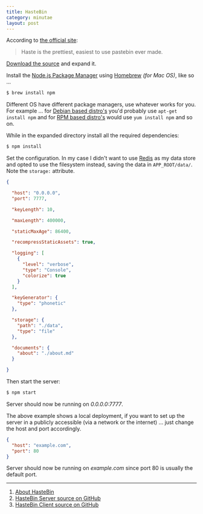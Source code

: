 ```yaml
---
title: HasteBin
category: minutae
layout: post
---
```


According to [the official site][3]:

> Haste is the prettiest, easiest to use pastebin ever made.

[Download the source][1] and expand it.

Install the [Node.js Package Manager][2] using [Homebrew][4] _(for Mac OS)_, like
so ...

``` bash
$ brew install npm
```

Different OS have different package managers, use whatever works for you. For
example ... for [Debian based distro's][8] you'd probably use `apt-get install
npm` and for [RPM based distro's][9] would use `yum install npm` and so on.

While in the expanded directory install all the required dependencies:

``` bash
$ npm install
```

Set the configuration. In my case I didn't want to use [Redis][5] as my data
store and opted to use the filesystem instead, saving the data in
`APP_ROOT/data/`. Note the `storage:` attribute.

``` json
{

  "host": "0.0.0.0",
  "port": 7777,

  "keyLength": 10,

  "maxLength": 400000,

  "staticMaxAge": 86400,

  "recompressStaticAssets": true,

  "logging": [
    {
      "level": "verbose",
      "type": "Console",
      "colorize": true
    }
  ],

  "keyGenerator": {
    "type": "phonetic"
  },

  "storage": {
    "path": "./data",
    "type": "file"
  },

  "documents": {
    "about": "./about.md"
  }

}

```

Then start the server:

``` bash
$ npm start
```

Server should now be running on _0.0.0.0:7777_.

The above example shows a local deployment, if you want to set up the server in
a publicly accessible (via a network or the internet) ... just change the host
and port accordingly.

``` json
{
  "host": "example.com",
  "port": 80
}
```

Server should now be running on _example.com_ since port 80 is usually the
default port.

---
1. [About HasteBin][3]
2. [HasteBin Server source on GitHub][6]
3. [HasteBin Client source on GitHub][7]


[1]: https://github.com/seejohnrun/haste-server/archive/master.zip
[2]: https://www.npmjs.org/
[3]: http://hastebin.com/about.md
[4]: http://brew.sh/
[5]: http://redis.io/
[6]: https://github.com/seejohnrun/haste-server
[7]: https://github.com/seejohnrun/haste-client
[8]: http://en.wikipedia.org/wiki/List_of_Linux_distributions#Debian-based
[9]: http://en.wikipedia.org/wiki/List_of_Linux_distributions#RPM-based
